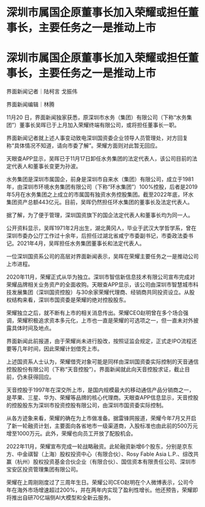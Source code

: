 # 深圳市属国企原董事长加入荣耀或担任董事长，主要任务之一是推动上市

# 深圳市属国企原董事长加入荣耀或担任董事长，主要任务之一是推动上市

界面新闻记者｜陆柯言 戈振伟

界面新闻编辑｜林腾

11月20 日，界面新闻独家获悉，原深圳市水务（集团）有限公司（下称“水务集团”）董事长吴晖已于上月加入荣耀终端有限公司，或将担任董事长一职。

界面新闻记者就上述人事变动致电深圳国资委企业领导人员管理处，对方回复称“具体情况不知道，请向市委了解”。荣耀方面则对此暂无回应。

天眼查APP显示，吴晖已于11月17日卸任水务集团的法定代表人，该公司目前的法定代表人和董事长变更为孙波。

水务集团是深圳市属国企，前身是深圳市自来水（集团）有限公司，成立于1981年，由深圳市环境水务集团有限公司（下称“环水集团”）100%控股，后者是2019年5月在水务集团之上成立的市属国有独资水务控股集团。截至2022年底，环水集团资产总额443亿元。目前，吴晖仍然担任环水集团的董事长及法定代表人。

据了解，为了便于管理，深圳国资旗下的国企法定代表人和董事长均为同一人。

公开资料显示，吴晖1971年2月出生，湖北黄冈人，毕业于武汉大学哲学系，曾在深圳市委办公厅工作过十余年，后担任过湖北省咸宁市委副书记，市委政法委书记。2021年4月，吴晖担任水务集团董事长和法定代表人。

一位深圳国资系公司的高层对界面新闻表示，吴晖在荣耀主要任务之一是推动公司上市进程。

2020年11月，荣耀正式从华为独立。深圳市智信新信息技术有限公司宣布完成对荣耀品牌相关业务资产的全面收购。天眼查APP显示，该公司由深圳市智慧城市科技发展集团（深圳国资控股）与30余家荣耀代理商、经销商共同投资设立。从股权结构来看，深圳市国资委是荣耀的绝对控股股东。

荣耀独立之后，就不断有上市的相关消息传出。荣耀CEO赵明曾在多个场合强调，荣耀积极追求资本多元化，上市也一直是荣耀的可选项之一，但一直未对外披露具体时间及地点。

界面新闻此前报道，由于荣耀尚未进行股改，按照证监会规定，正式走IPO流程还要等几年时间，因此荣耀计划借壳上市。

上述国资系人士认为，荣耀借壳对象可能是同样由深圳国资委实际控制的天音通信控股股份有限公司（下称“天音控股”）。界面新闻就此向天音控股求证，截止目前，仍未获得回应。

天音控股于1997年在深交所上市，是国内规模最大的移动通信产品分销商之一，是苹果、三星、华为、荣耀等品牌的核心代理商。天眼查APP信息显示，天音控股的控股股东为深圳市投资控股有限公司，由深圳市国资委实际控制。

从各方迹象来看，荣耀的确在为上市做准备。据雷锋网报道，荣耀今年7月又开启了新一轮融资计划，主要面向各省地市一级渠道商，入股标准也由此前的500万元增至1000万元。此外，荣耀也向员工开放了配股机会。

2022年11月，荣耀宣布完成一轮战略融资。此轮融资新增6个股东，分别是京东方、中金祺智（上海）股权投资中心（有限合伙）、Rosy Fable Asia
L.P.、综改共赢（杭州）股权投资基金合伙企业（有限合伙）、国信资本有限责任公司、深圳市宝安区投资管理集团有限公司。

荣耀在上周刚刚度过了三周年生日。荣耀公司CEO赵明在个人微博表示，公司今年在海外市场增速超过200%，并在两年内实现了盈利性增长。他还预告，荣耀即将推出自研70亿端侧AI大模型和全新云服务。

